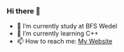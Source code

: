 ### Hi there 👋


- 🔭 I’m currently study at BFS Wedel
- 🌱 I’m currently learning C++
- 📫 How to reach me: [My Website](https://nmm-code.com)

